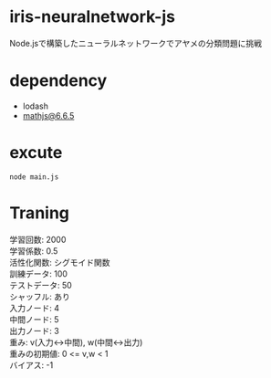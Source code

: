 # iris-neuralnetwork-js
Node.jsで構築したニューラルネットワークでアヤメの分類問題に挑戦

# dependency
* lodash
* mathjs@6.6.5

# excute
`node main.js`

# Traning
学習回数: 2000  
学習係数: 0.5  
活性化関数: シグモイド関数  
訓練データ: 100  
テストデータ: 50  
シャッフル: あり  
入力ノード: 4  
中間ノード: 5  
出力ノード: 3  
重み: v(入力<->中間), w(中間<->出力)  
重みの初期値: 0 <= v,w < 1  
バイアス: -1  